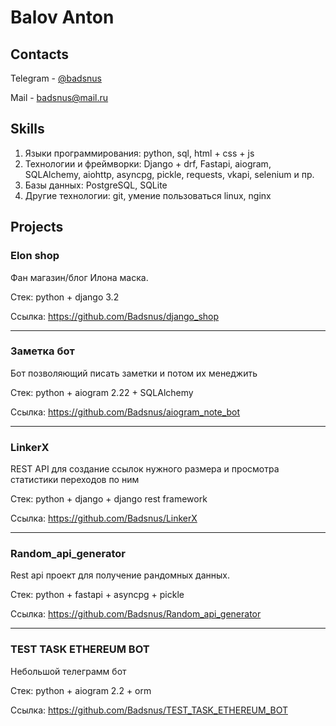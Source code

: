 # Balov Anton

## Contacts

Telegram - [@badsnus](https://t.me/badsnus)

Mail - badsnus@mail.ru

## Skills 

1) Языки программирования: python, sql, html + css + js
2) Технологии и фреймворки: Django + drf, Fastapi, aiogram, SQLAlchemy, aiohttp, asyncpg, pickle, requests, vkapi, selenium и пр.
3) Базы данных: PostgreSQL, SQLite
4) Другие технологии: git, умение пользоваться linux, nginx

## Projects

### Elon shop

Фан магазин/блог Илона маска.

Стек: python + django 3.2

Ссылка: https://github.com/Badsnus/django_shop
<hr />

### Заметка бот

Бот позволяющий писать заметки и потом их менеджить

Cтек: python + aiogram 2.22 + SQLAlchemy

Ссылка: https://github.com/Badsnus/aiogram_note_bot
<hr />

### LinkerX

REST API для создание ссылок нужного размера и просмотра статистики переходов
по ним

Cтек: python + django + django rest framework

Ссылка: https://github.com/Badsnus/LinkerX
<hr />

### Random_api_generator

Rest api проект для получение рандомных данных. 

Cтек: python + fastapi + asyncpg + pickle

Ссылка: https://github.com/Badsnus/Random_api_generator
<hr />

### TEST TASK ETHEREUM BOT

Небольшой телеграмм бот

Стек: python + aiogram 2.2 + orm

Ссылка: https://github.com/Badsnus/TEST_TASK_ETHEREUM_BOT

